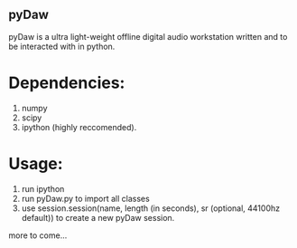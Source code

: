 ## pyDaw

pyDaw is a ultra light-weight offline digital audio workstation written and to be interacted with in python. 

# Dependencies:

1. numpy
2. scipy
3. ipython (highly reccomended).

# Usage:

1. run ipython
2. run pyDaw.py to import all classes
3. use session.session(name, length (in seconds), sr (optional, 44100hz default)) to create a new pyDaw session.

more to come...

